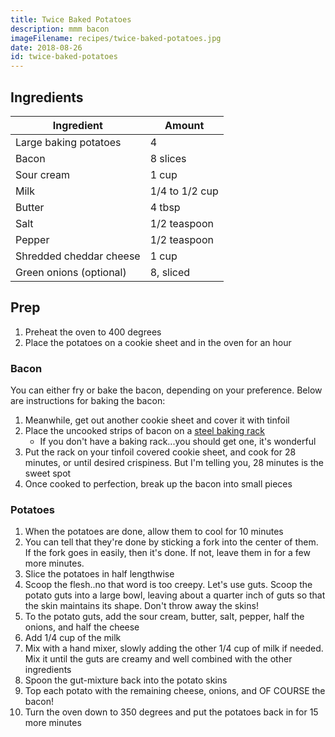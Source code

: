 ```yaml
---
title: Twice Baked Potatoes
description: mmm bacon
imageFilename: recipes/twice-baked-potatoes.jpg
date: 2018-08-26
id: twice-baked-potatoes
---
```


## Ingredients

| Ingredient              | Amount         |
| ----------------------- | -------------- |
| Large baking potatoes   | 4              |
| Bacon                   | 8 slices       |
| Sour cream              | 1 cup          |
| Milk                    | 1/4 to 1/2 cup |
| Butter                  | 4 tbsp         |
| Salt                    | 1/2 teaspoon   |
| Pepper                  | 1/2 teaspoon   |
| Shredded cheddar cheese | 1 cup          |
| Green onions (optional) | 8, sliced      |

## Prep

1. Preheat the oven to 400 degrees
1. Place the potatoes on a cookie sheet and in the oven for an hour

### Bacon

You can either fry or bake the bacon, depending on your preference. Below are instructions for baking the bacon:

1. Meanwhile, get out another cookie sheet and cover it with tinfoil
1. <span>Place the uncooked strips of bacon on a [steel baking rack][amazon-baking-rack]</span>
   - If you don't have a baking rack...you should get one, it's wonderful
1. Put the rack on your tinfoil covered cookie sheet, and cook for 28 minutes, or until desired crispiness. But I'm telling you, 28 minutes is the sweet spot
1. Once cooked to perfection, break up the bacon into small pieces

[amazon-baking-rack]: https://www.amazon.com/gp/product/B017MWU59Y/ref=oh_aui_detailpage_o08_s00?ie=UTF8&psc=1&pldnSite=1

### Potatoes

1. When the potatoes are done, allow them to cool for 10 minutes
1. You can tell that they're done by sticking a fork into the center of them. If the fork goes in easily, then it's done. If not, leave them in for a few more minutes.
1. Slice the potatoes in half lengthwise
1. Scoop the flesh..no that word is too creepy. Let's use guts. Scoop the potato guts into a large bowl, leaving about a quarter inch of guts so that the skin maintains its shape. Don't throw away the skins!
1. To the potato guts, add the sour cream, butter, salt, pepper, half the onions, and half the cheese
1. Add 1/4 cup of the milk
1. Mix with a hand mixer, slowly adding the other 1/4 cup of milk if needed. Mix it until the guts are creamy and well combined with the other ingredients
1. Spoon the gut-mixture back into the potato skins
1. Top each potato with the remaining cheese, onions, and OF COURSE the bacon!
1. Turn the oven down to 350 degrees and put the potatoes back in for 15 more minutes
